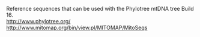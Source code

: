 Reference sequences that can be used with the Phylotree mtDNA tree Build 16.  
http://www.phylotree.org/  
http://www.mitomap.org/bin/view.pl/MITOMAP/MitoSeqs  
